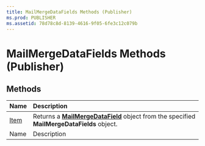```yaml
---
title: MailMergeDataFields Methods (Publisher)
ms.prod: PUBLISHER
ms.assetid: 78d78c8d-8139-4616-9f05-6fe3c12c079b
---
```



# MailMergeDataFields Methods (Publisher)

## Methods



|**Name**|**Description**|
|:-----|:-----|
| [Item](mailmergedatafields-item-method-publisher.md)|Returns a  **[MailMergeDataField](mailmergedatafield-object-publisher.md)** object from the specified **MailMergeDataFields** object.|
|Name|Description|

